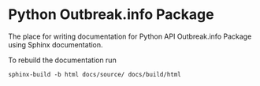 # Python Outbreak.info Package
The place for writing documentation for Python API Outbreak.info Package
using Sphinx documentation.

To rebuild the documentation run 

```
sphinx-build -b html docs/source/ docs/build/html
```
